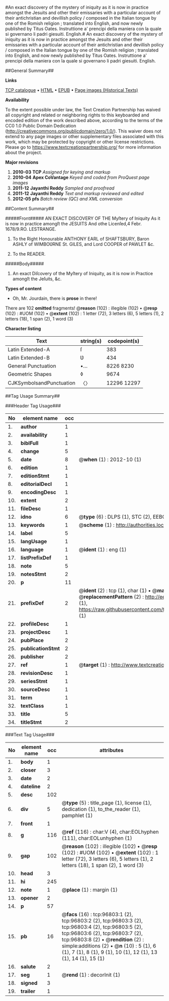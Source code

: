 #An exact discovery of the mystery of iniquity as it is now in practice amongst the Jesuits and other their emissaries with a particular account of their antichristian and devillish policy / composed in the Italian tongue by one of the Romish religion ; translated into English, and now newly published by Titus Oates. Instruttione a' prencipi della maniera con la quale si governano li padri giesuiti. English.#
An exact discovery of the mystery of iniquity as it is now in practice amongst the Jesuits and other their emissaries with a particular account of their antichristian and devillish policy / composed in the Italian tongue by one of the Romish religion ; translated into English, and now newly published by Titus Oates.
Instruttione a' prencipi della maniera con la quale si governano li padri giesuiti. English.

##General Summary##

**Links**

[TCP catalogue](http://www.ota.ox.ac.uk/tcp/)  • 
[HTML](http://tei.it.ox.ac.uk/tcp/Texts-HTML/free/A38/A38919.html)  • 
[EPUB](http://tei.it.ox.ac.uk/tcp/Texts-EPUB/free/A38/A38919.epub) • 
[Page images (Historical Texts)](https://historicaltexts.jisc.ac.uk/eebo-13033257e)

**Availability**

To the extent possible under law, the Text Creation Partnership has waived all copyright and related or neighboring rights to this keyboarded and encoded edition of the work described above, according to the terms of the CC0 1.0 Public Domain Dedication (http://creativecommons.org/publicdomain/zero/1.0/). This waiver does not extend to any page images or other supplementary files associated with this work, which may be protected by copyright or other license restrictions. Please go to https://www.textcreationpartnership.org/ for more information about the project.

**Major revisions**

1. __2010-03__ __TCP__ *Assigned for keying and markup*
1. __2010-04__ __Apex CoVantage__ *Keyed and coded from ProQuest page images*
1. __2011-12__ __Jayanthi Reddy__ *Sampled and proofread*
1. __2011-12__ __Jayanthi Reddy__ *Text and markup reviewed and edited*
1. __2012-05__ __pfs__ *Batch review (QC) and XML conversion*

##Content Summary##

#####Front#####
 AN EXACT DISCOVERY OF THE Myſtery of Iniquity As it is now in practice amongſt the JESUITS And othe Licenſed,4 Febr. 1678/9.RO. LESTRANGE.
1. To the Right Honourable ANTHONY EARL of SHAFTSBURY, Baron ASHLY of WIMBOƲRNE St. GILES, and Lord COOPER of PAWLET &c.

1. To the READER.

#####Body#####

1. An exact Diſcovery of the Myſtery of Iniquity, as it is now in Practice amongſt the Jeſuits, &c.

**Types of content**

  * Oh, Mr. Jourdain, there is **prose** in there!

There are 102 **omitted** fragments! 
 @__reason__ (102) : illegible (102)  •  @__resp__ (102) : #UOM (102)  •  @__extent__ (102) : 1 letter (72), 3 letters (6), 5 letters (1), 2 letters (18), 1 span (2), 1 word (3)

**Character listing**


|Text|string(s)|codepoint(s)|
|---|---|---|
|Latin Extended-A|ſ|383|
|Latin Extended-B|Ʋ|434|
|General Punctuation|•…|8226 8230|
|Geometric Shapes|◊|9674|
|CJKSymbolsandPunctuation|〈〉|12296 12297|

##Tag Usage Summary##

###Header Tag Usage###

|No|element name|occ|attributes|
|---|---|---|---|
|1.|__author__|1||
|2.|__availability__|1||
|3.|__biblFull__|1||
|4.|__change__|5||
|5.|__date__|8| @__when__ (1) : 2012-10 (1)|
|6.|__edition__|1||
|7.|__editionStmt__|1||
|8.|__editorialDecl__|1||
|9.|__encodingDesc__|1||
|10.|__extent__|2||
|11.|__fileDesc__|1||
|12.|__idno__|6| @__type__ (6) : DLPS (1), STC (2), EEBO-CITATION (1), OCLC (1), VID (1)|
|13.|__keywords__|1| @__scheme__ (1) : http://authorities.loc.gov/ (1)|
|14.|__label__|5||
|15.|__langUsage__|1||
|16.|__language__|1| @__ident__ (1) : eng (1)|
|17.|__listPrefixDef__|1||
|18.|__note__|5||
|19.|__notesStmt__|2||
|20.|__p__|11||
|21.|__prefixDef__|2| @__ident__ (2) : tcp (1), char (1)  •  @__matchPattern__ (2) : ([0-9\-]+):([0-9IVX]+) (1), (.+) (1)  •  @__replacementPattern__ (2) : http://eebo.chadwyck.com/downloadtiff?vid=$1&page=$2 (1), https://raw.githubusercontent.com/textcreationpartnership/Texts/master/tcpchars.xml#$1 (1)|
|22.|__profileDesc__|1||
|23.|__projectDesc__|1||
|24.|__pubPlace__|2||
|25.|__publicationStmt__|2||
|26.|__publisher__|2||
|27.|__ref__|1| @__target__ (1) : http://www.textcreationpartnership.org/docs/. (1)|
|28.|__revisionDesc__|1||
|29.|__seriesStmt__|1||
|30.|__sourceDesc__|1||
|31.|__term__|1||
|32.|__textClass__|1||
|33.|__title__|5||
|34.|__titleStmt__|2||


###Text Tag Usage###

|No|element name|occ|attributes|
|---|---|---|---|
|1.|__body__|1||
|2.|__closer__|3||
|3.|__date__|2||
|4.|__dateline__|2||
|5.|__desc__|102||
|6.|__div__|5| @__type__ (5) : title_page (1), license (1), dedication (1), to_the_reader (1), pamphlet (1)|
|7.|__front__|1||
|8.|__g__|116| @__ref__ (116) : char:V (4), char:EOLhyphen (111), char:EOLunhyphen (1)|
|9.|__gap__|102| @__reason__ (102) : illegible (102)  •  @__resp__ (102) : #UOM (102)  •  @__extent__ (102) : 1 letter (72), 3 letters (6), 5 letters (1), 2 letters (18), 1 span (2), 1 word (3)|
|10.|__head__|3||
|11.|__hi__|245||
|12.|__note__|1| @__place__ (1) : margin (1)|
|13.|__opener__|2||
|14.|__p__|57||
|15.|__pb__|16| @__facs__ (16) : tcp:96803:1 (2), tcp:96803:2 (2), tcp:96803:3 (2), tcp:96803:4 (2), tcp:96803:5 (2), tcp:96803:6 (2), tcp:96803:7 (2), tcp:96803:8 (2)  •  @__rendition__ (2) : simple:additions (2)  •  @__n__ (10) : 5 (1), 6 (1), 7 (1), 8 (1), 9 (1), 10 (1), 12 (1), 13 (1), 14 (1), 15 (1)|
|16.|__salute__|2||
|17.|__seg__|1| @__rend__ (1) : decorInit (1)|
|18.|__signed__|3||
|19.|__trailer__|1||
